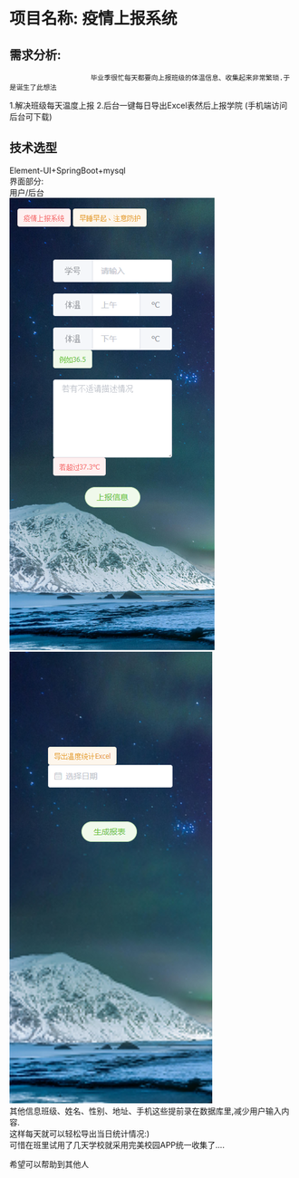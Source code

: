 # 项目名称: 疫情上报系统
## 需求分析: 
                        毕业季很忙每天都要向上报班级的体温信息、收集起来非常繁琐.于是诞生了此想法
   1.解决班级每天温度上报
   2.后台一键每日导出Excel表然后上报学院 (手机端访问后台可下载)
## 技术选型
   Element-UI+SpringBoot+mysql   
   界面部分:  
   用户/后台  
   ![avatar](pics/user.png) ![avatar](pics/admin.png)  
   其他信息班级、姓名、性别、地址、手机这些提前录在数据库里,减少用户输入内容.  
   这样每天就可以轻松导出当日统计情况:)  
   可惜在班里试用了几天学校就采用完美校园APP统一收集了....
   
   希望可以帮助到其他人
  

